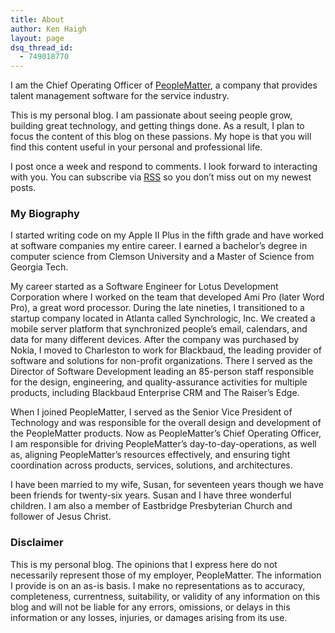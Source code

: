 ```yaml
---
title: About
author: Ken Haigh
layout: page
dsq_thread_id:
  - 749018770
---
```

I am the Chief Operating Officer of [PeopleMatter][1], a company that provides talent management software for the service industry.

This is my personal blog. I am passionate about seeing people grow, building great technology, and getting things done. As a result, I plan to focus the content of this blog on these passions. My hope is that you will find this content useful in your personal and professional life.

I post once a week and respond to comments. I look forward to interacting with you. You can subscribe via [RSS][2] so you don&#8217;t miss out on my newest posts.

### My Biography

I started writing code on my Apple II Plus in the fifth grade and have worked at software companies my entire career. I earned a bachelor&#8217;s degree in computer science from Clemson University and a Master of Science from Georgia Tech.

My career started as a Software Engineer for Lotus Development Corporation where I worked on the team that developed Ami Pro (later Word Pro), a great word processor. During the late nineties, I transitioned to a startup company located in Atlanta called Synchrologic, Inc. We created a mobile server platform that synchronized people&#8217;s email, calendars, and data for many different devices. After the company was purchased by Nokia, I moved to Charleston to work for Blackbaud, the leading provider of software and solutions for non-profit organizations. There I served as the Director of Software Development leading an 85-person staff responsible for the design, engineering, and quality-assurance activities for multiple products, including Blackbaud Enterprise CRM and The Raiser&#8217;s Edge.

When I joined PeopleMatter, I served as the Senior Vice President of Technology and was responsible for the overall design and development of the PeopleMatter products. Now as PeopleMatter&#8217;s Chief Operating Officer, I am responsible for driving PeopleMatter&#8217;s day-to-day-operations, as well as, aligning PeopleMatter&#8217;s resources effectively, and ensuring tight coordination across products, services, solutions, and architectures.

I have been married to my wife, Susan, for seventeen years though we have been friends for twenty-six years. Susan and I have three wonderful children. I am also a member of Eastbridge Presbyterian Church and follower of Jesus Christ.

### Disclaimer

This is my personal blog. The opinions that I express here do not necessarily represent those of my employer, PeopleMatter. The information I provide is on an as-is basis. I make no representations as to accuracy, completeness, currentness, suitability, or validity of any information on this blog and will not be liable for any errors, omissions, or delays in this information or any losses, injuries, or damages arising from its use.

<!-- Start Shareaholic Recommendations Automatic -->

<!-- End Shareaholic Recommendations Automatic -->

 [1]: http://www.peoplematter.com
 [2]: http://kenhaigh.com/?feed=rss2